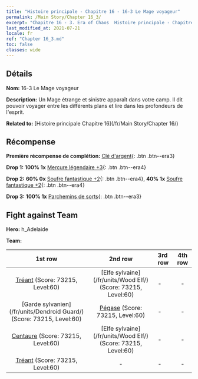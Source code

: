 ```yaml
---
title: "Histoire principale - Chapitre 16 - 16-3 Le Mage voyageur"
permalink: /Main Story/Chapter 16_3/
excerpt: "Chapitre 16 - 3. Era of Chaos  Histoire principale - Chapitre 16_3. 16-3 Le Mage voyageur"
last_modified_at: 2021-07-21
locale: fr
ref: "Chapter 16_3.md"
toc: false
classes: wide
---
```


## Détails

 **Nom:** 16-3 Le Mage voyageur

 **Description:** Un Mage étrange et sinistre apparaît dans votre camp. Il dit pouvoir voyager entre les différents plans et lire dans les profondeurs de l'esprit.

 **Related to:** [Histoire principale Chapitre 16](/fr/Main Story/Chapter 16/)

## Récompense

 **Première récompense de complétion:** [Clé d'argent](/ItemsFR/con_693/){: .btn .btn--era3}

 **Drop 1:** **100% 1x** [Mercure légendaire +3](/ItemsFR/mat_56/){: .btn .btn--era4}

 **Drop 2:** **60% 0x** [Soufre fantastique +2](/ItemsFR/mat_50/){: .btn .btn--era4}, **40% 1x** [Soufre fantastique +2](/ItemsFR/mat_50/){: .btn .btn--era4}

 **Drop 3:** **100% 1x** [Parchemins de sorts](/ItemsFR/con_694/){: .btn .btn--era3}


## Fight against Team
 **Hero:** h_Adelaide

 **Team:**


  | 1st row | 2nd row | 3rd row | 4th row |
  |:----:|:----:|:----|:----:|
  | [Tréant](/fr/units/Treant/) (Score: 73215, Level:60)  | [Elfe sylvaine](/fr/units/Wood Elf/) (Score: 73215, Level:60)  | - | - |
  | [Garde sylvanien](/fr/units/Dendroid Guard/) (Score: 73215, Level:60)  | [Pégase](/fr/units/Pegasus/) (Score: 73215, Level:60)  | - | - |
  | [Centaure](/fr/units/Centaur/) (Score: 73215, Level:60)  | [Elfe sylvaine](/fr/units/Wood Elf/) (Score: 73215, Level:60)  | - | - |
  | [Tréant](/fr/units/Treant/) (Score: 73215, Level:60)  | - | - | - |


